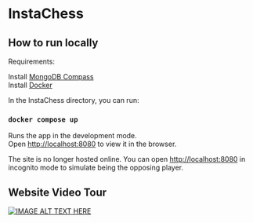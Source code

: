 # InstaChess

## How to run locally

Requirements:

Install [MongoDB Compass](https://www.mongodb.com/products/tools/compass)<br>
Install [Docker](https://www.docker.com/products/docker-desktop/)

In the InstaChess directory, you can run:

### `docker compose up`

Runs the app in the development mode.<br />
Open [http://localhost:8080](http://localhost:8080) to view it in the browser.

The site is no longer hosted online.
You can open [http://localhost:8080](http://localhost:8080) in incognito mode to simulate being the opposing player.

## Website Video Tour
[![IMAGE ALT TEXT HERE](https://img.youtube.com/vi/jvyUdiGBD7I/0.jpg)](https://www.youtube.com/watch?v=jvyUdiGBD7I)
